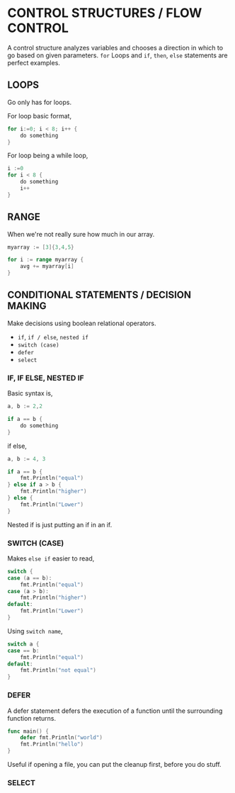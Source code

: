 # CONTROL STRUCTURES / FLOW CONTROL

A control structure analyzes variables and chooses a direction
in which to go based on given parameters.
`for` Loops and `if`, `then`, `else` statements are perfect examples.

## LOOPS

Go only has for loops.

For loop basic format,

```go
for i:=0; i < 8; i++ {
    do something
}
```

For loop being a while loop,

```go
i :=0
for i < 8 {
    do something
    i++
}
```

## RANGE

When we're not really sure how much in our array.

```go
myarray := [3]{3,4,5}

for i := range myarray {
    avg += myarray[i]
}
```

## CONDITIONAL STATEMENTS /  DECISION MAKING

Make decisions using boolean relational operators.

* `if`, `if / else`, `nested if`
* `switch (case)`
* `defer`
* `select`

### IF, IF ELSE, NESTED IF

Basic syntax is,

```go
a, b := 2,2

if a == b {
    do something
}
```

if else,

```go
a, b := 4, 3

if a == b {
    fmt.Println("equal")
} else if a > b {
    fmt.Println("higher")
} else {
    fmt.Println("Lower")
}
```

Nested if is just putting an if in an if.

### SWITCH (CASE)

Makes `else if` easier to read,

```go
switch {
case (a == b):
    fmt.Println("equal")
case (a > b):
    fmt.Println("higher")
default:
    fmt.Println("Lower")
}
```

Using `switch name`,

```go
switch a {
case == b:
    fmt.Println("equal")
default:
    fmt.Println("not equal")
}
```

### DEFER

A defer statement defers the execution of a function until the surrounding
function returns.

```go
func main() {
    defer fmt.Println("world")
    fmt.Println("hello")
}
```

Useful if opening a file, you can put the cleanup first, before you do stuff.

### SELECT
